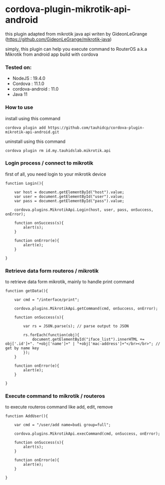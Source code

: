 # cordova-plugin-mikrotik-api-android

this plugin adapted from mikrotik java api writen by GideonLeGrange (https://github.com/GideonLeGrange/mikrotik-java)

simply, this plugin can help you execute command to RouterOS a.k.a Mikrotik from android app build with cordova  

### Tested on:

- NodeJS  	      : 19.4.0
- Cordova 	      : 11.1.0
- cordova-android : 11.0 
- Java 11  

### How to use

install using this command
```
cordova plugin add https://github.com/tauhidcp/cordova-plugin-mikrotik-api-android.git
```

uninstall using this command
```
cordova plugin rm id.my.tauhidslab.mikrotik.api
```

### Login process / connect to mikrotik

first of all, you need login to your mikrotik device  

``` 
function Login(){
	
	var host = document.getElementById("host").value;
	var user = document.getElementById("user").value;
	var pass = document.getElementById("pass").value;
	
	cordova.plugins.MikrotikApi.Login(host, user, pass, onSuccess, onError);
	
	function onSuccess(s){
        alert(s);
    }

	function onError(e){
        alert(e);
    }
	
}
```

### Retrieve data form routeros / mikrotik

to retrieve data form mikrotik, mainly to handle print command   

```
function getData(){
	
	var cmd = "/interface/print";
	
	cordova.plugins.MikrotikApi.getCommand(cmd, onSuccess, onError);
	
	function onSuccess(s){
		
		var rs = JSON.parse(s); // parse output to JSON
		
		rs.forEach(function(obj){
			document.getElementById("iface_list").innerHTML += obj['.id']+". "+obj['name']+" | "+obj['mac-address']+"</br></br>"; // get by name key 
		});
    }

	function onError(e){
        alert(e);
    }
	
}
```

### Execute command to mikrotik / routeros

to execute routeros command like add, edit, remove

```
function AddUser(){
	
	var cmd = "/user/add name=budi group=full";
	
	cordova.plugins.MikrotikApi.execCommand(cmd, onSuccess, onError);
	
	function onSuccess(s){
        alert(s);
    }

	function onError(e){
        alert(e);
    }
	
}
```
